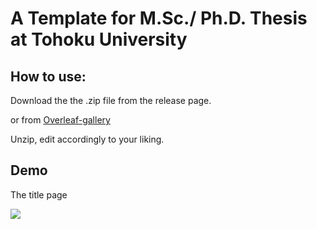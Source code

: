 # A Template for M.Sc./ Ph.D. Thesis at Tohoku University

## How to use:

Download the the .zip file from the release page.

or from [Overleaf-gallery](https://www.overleaf.com/latex/templates/tohoku-university-thesis-template-m-dot-sc-slash-ph-dot-d/pcgmkntbnvzw)

Unzip, edit accordingly to your liking.

## Demo

The title page

![](https://i.imgur.com/KvsR450.jpg)